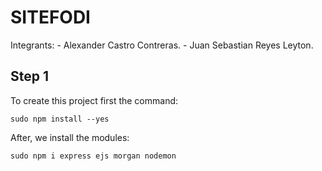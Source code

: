 # SITEFODI

Integrants:
    - Alexander Castro Contreras.
    - Juan Sebastian Reyes Leyton.

## Step 1

To create this project first the command:

~~~
sudo npm install --yes
~~~

After, we install the modules:

~~~
sudo npm i express ejs morgan nodemon
~~~